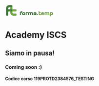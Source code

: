 ![Logo](logo-icon.png)![Logo](logo-text.png)

# Academy ISCS

## Siamo in pausa!

### Coming soon :)


#### Codice corso 119PROTD2384576_TESTING